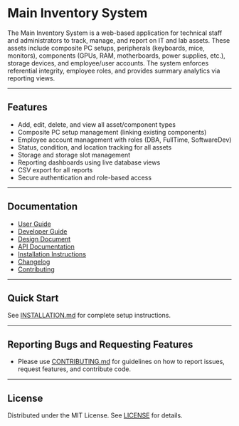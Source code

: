 # Main Inventory System

The Main Inventory System is a web-based application for technical staff and administrators to track, manage, and report on IT and lab assets. These assets include composite PC setups, peripherals (keyboards, mice, monitors), components (GPUs, RAM, motherboards, power supplies, etc.), storage devices, and employee/user accounts. The system enforces referential integrity, employee roles, and provides summary analytics via reporting views.

---

## Features

- Add, edit, delete, and view all asset/component types
- Composite PC setup management (linking existing components)
- Employee account management with roles (DBA, FullTime, SoftwareDev)
- Status, condition, and location tracking for all assets
- Storage and storage slot management
- Reporting dashboards using live database views
- CSV export for all reports
- Secure authentication and role-based access

---

## Documentation

- [User Guide](docs/Inventory_System_User_Guide.md)
- [Developer Guide](docs/Inventory_System_Developer_Guide.md)
- [Design Document](docs/Inventory_System_Design_Document_UPDATED.md)
- [API Documentation](docs/API_DOCUMENTATION.md)
- [Installation Instructions](docs/INSTALLATION.md)
- [Changelog](CHANGELOG.md)
- [Contributing](CONTRIBUTING.md)

---

## Quick Start

See [INSTALLATION.md](docs/INSTALLATION.md) for complete setup instructions.

---

## Reporting Bugs and Requesting Features

- Please use [CONTRIBUTING.md](CONTRIBUTING.md) for guidelines on how to report issues, request features, and contribute code.

---

## License

Distributed under the MIT License. See [LICENSE](LICENSE) for details.
